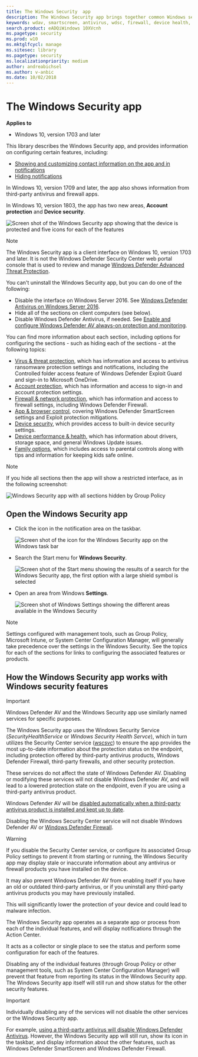 ```yaml
---
title: The Windows Security  app
description: The Windows Security app brings together common Windows security features into one place
keywords: wdav, smartscreen, antivirus, wdsc, firewall, device health, performance, Edge, browser, family, parental options, security, windows
search.product: eADQiWindows 10XVcnh
ms.pagetype: security
ms.prod: w10
ms.mktglfcycl: manage
ms.sitesec: library
ms.pagetype: security
ms.localizationpriority: medium
author: andreabichsel
ms.author: v-anbic
ms.date: 10/02/2018
---
```






# The Windows Security app

**Applies to**

- Windows 10, version 1703 and later

This library describes the Windows Security app, and provides information on configuring certain features, including:

<a id="customize-notifications-from-the-windows-defender-security-center"></a>
- [Showing and customizing contact information on the app and in notifications](wdsc-customize-contact-information.md)
- [Hiding notifications](wdsc-hide-notifications.md)

In Windows 10, version 1709 and later, the app also shows information from third-party antivirus and firewall apps.

In Windows 10, version 1803, the app has two new areas, **Account protection** and **Device security**.

![Screen shot of the Windows Security app showing that the device is protected and five icons for each of the features](images/security-center-home.png)

>[!NOTE]
>The Windows Security app is a client interface on Windows 10, version 1703 and later. It is not the Windows Defender Security Center web portal console that is used to review and manage [Windows Defender Advanced Threat Protection](https://docs.microsoft.com/windows/threat-protection/windows-defender-atp/windows-defender-advanced-threat-protection).

You can't uninstall the Windows Security app, but you can do one of the following:

- Disable the interface on Windows Server 2016. See [Windows Defender Antivirus on Windows Server 2016](https://docs.microsoft.com/windows/security/threat-protection/windows-defender-antivirus/windows-defender-antivirus-on-windows-server-2016). 
- Hide all of the sections on client computers (see below).
- Disable Windows Defender Antivirus, if needed. See [Enable and configure Windows Defender AV always-on protection and monitoring](https://docs.microsoft.com/windows/security/threat-protection/windows-defender-antivirus/configure-real-time-protection-windows-defender-antivirus).

You can find more information about each section, including options for configuring the sections - such as hiding each of the sections - at the following topics:


- [Virus & threat protection](wdsc-virus-threat-protection.md), which has information and access to antivirus ransomware protection settings and notifications, including the Controlled folder access feature of Windows Defender Exploit Guard and sign-in to Microsoft OneDrive.
- [Account protection](wdsc-account-protection.md), which has information and access to sign-in and account protection settings. 
- [Firewall & network protection](wdsc-firewall-network-protection.md), which has information and access to firewall settings, including Windows Defender Firewall.
- [App & browser control](wdsc-app-browser-control.md), covering Windows Defender SmartScreen settings and Exploit protection mitigations.
- [Device security](wdsc-device-security.md), which provides access to built-in device security settings.
- [Device performance & health](wdsc-device-performance-health.md), which has information about drivers, storage space, and general Windows Update issues.  
- [Family options](wdsc-family-options.md), which includes access to parental controls along with tips and information for keeping kids safe online.


>[!NOTE]
>If you hide all sections then the app will show a restricted interface, as in the following screenshot:
>  
>![Windows Security app with all sections hidden by Group Policy](images/wdsc-all-hide.png)

## Open the Windows Security app
- Click the icon in the notification area on the taskbar.

    ![Screen shot of the icon for the Windows Security app on the Windows task bar](images/security-center-taskbar.png)
- Search the Start menu for **Windows Security**.

    ![Screen shot of the Start menu showing the results of a search for the Windows Security app, the first option with a large shield symbol is selected](images/security-center-start-menu.png)
- Open an area from Windows **Settings**.

    ![Screen shot of Windows Settings showing the different areas available in the Windows Security](images/settings-windows-defender-security-center-areas.png)


> [!NOTE]
> Settings configured with management tools, such as Group Policy, Microsoft Intune, or System Center Configuration Manager, will generally take precedence over the settings in the Windows Security. See the topics for each of the sections for links to configuring the associated features or products.



## How the Windows Security app works with Windows security features


>[!IMPORTANT]
>Windows Defender AV and the Windows Security app use similarly named services for specific purposes.  
>  
>The Windows Security app uses the Windows Security Service (*SecurityHealthService* or *Windows Security Health Servce*), which in turn utilizes the Security Center service ([*wscsvc*](https://technet.microsoft.com/en-us/library/bb457154.aspx#EDAA)) to ensure the app provides the most up-to-date information about the protection status on the endpoint, including protection offered by third-party antivirus products, Windows Defender Firewall, third-party firewalls, and other security protection.  
>  
>These services do not affect the state of Windows Defender AV. Disabling or modifying these services will not disable Windows Defender AV, and will lead to a lowered protection state on the endpoint, even if you are using a third-party antivirus product.  
>  
>Windows Defender AV will be [disabled automatically when a third-party antivirus product is installed and kept up to date](../windows-defender-antivirus/windows-defender-antivirus-compatibility.md).
>  
>Disabling the Windows Security Center service will not disable Windows Defender AV or [Windows Defender Firewall](https://docs.microsoft.com/windows/access-protection/windows-firewall/windows-firewall-with-advanced-security).  

> [!WARNING] 
> If you disable the Security Center service, or configure its associated Group Policy settings to prevent it from starting or running, the Windows Security app may display stale or inaccurate information about any antivirus or firewall products you have installed on the device.  
>  
>It may also prevent Windows Defender AV from enabling itself if you have an old or outdated third-party antivirus, or if you uninstall any third-party antivirus products you may have previously installed. 
>  
>This will significantly lower the protection of your device and could lead to malware infection. 

The Windows Security app operates as a separate app or process from each of the individual features, and will display notifications through the Action Center. 

It acts as a collector or single place to see the status and perform some configuration for each of the features.

Disabling any of the individual features (through Group Policy or other management tools, such as System Center Configuration Manager) will prevent that feature from reporting its status in the Windows Security app. The Windows Security app itself will still run and show status for the other security features.

> [!IMPORTANT] 
> Individually disabling any of the services will not disable the other services or the Windows Security app.

For example, [using a third-party antivirus will disable Windows Defender Antivirus](https://docs.microsoft.com/windows/threat-protection/windows-defender-antivirus/windows-defender-antivirus-compatibility). However, the Windows Security app will still run, show its icon in the taskbar, and display information about the other features, such as Windows Defender SmartScreen and Windows Defender Firewall.
















